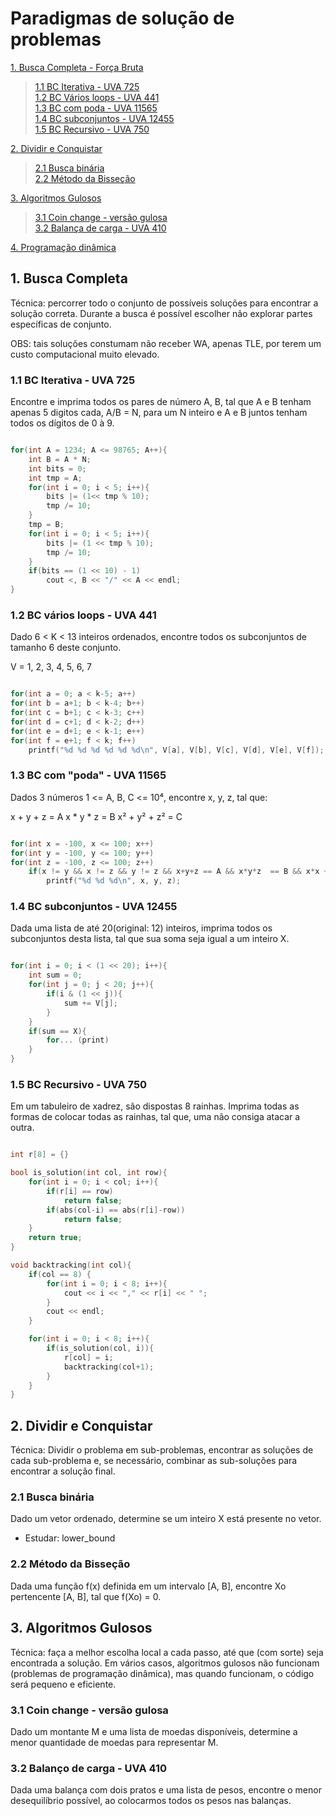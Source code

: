 # Paradigmas de solução de problemas

[1. Busca Completa - Força Bruta](#1-busca-completa---força-bruta)  
> [1.1 BC Iterativa - UVA 725](#11-bc-iterativa---uva-725)  
> [1.2 BC Vários loops - UVA 441](#12-bc-vários-loops---uva-441)  
> [1.3 BC com poda - UVA 11565](#13-bc-com-poda---uva-11565)  
> [1.4 BC subconjuntos - UVA 12455](#14-bc-subconjuntos---uva-12455)  
> [1.5 BC Recursivo - UVA 750](#15-bc-recursivo---uva-750)  

[2. Dividir e Conquistar](#2-dividir-e-conquistar)  
> [2.1 Busca binária](#21-busca-binária)  
> [2.2 Método da Bisseção](#22-método-da-bisseção)  

[3. Algoritmos Gulosos](#3-algoritmos-gulosos)  
> [3.1 Coin change - versão gulosa](#31-coin-change---versão-gulosa)  
> [3.2 Balança de carga - UVA 410](#32-balança-de-carga---uva-410)  

[4. Programação dinâmica](#4-programação-dinâmica)  

## 1. Busca Completa

Técnica: percorrer todo o conjunto de possíveis soluções para encontrar a solução correta. Durante a busca é possível escolher não explorar partes específicas de conjunto.

OBS: tais soluções constumam não receber WA, apenas TLE, por terem um custo computacional muito elevado.

### 1.1 BC Iterativa - UVA 725

Encontre e imprima todos os pares de número A, B, tal que A e B tenham apenas 5 digitos cada, A/B = N, para um N inteiro e A e B juntos tenham todos os dígitos de 0 à 9.

```cpp

for(int A = 1234; A <= 98765; A++){
	int B = A * N;
	int bits = 0;
	int tmp = A;
	for(int i = 0; i < 5; i++){
		bits |= (1<< tmp % 10);
		tmp /= 10;
	}
	tmp = B;
	for(int i = 0; i < 5; i++){
		bits |= (1 << tmp % 10);
		tmp /= 10;
	}
	if(bits == (1 << 10) - 1)
		cout <, B << "/" << A << endl;
}

```

### 1.2 BC vários loops - UVA 441

Dado 6 < K < 13 inteiros ordenados, encontre todos os subconjuntos de tamanho 6 deste conjunto.

V = 1, 2, 3, 4, 5, 6, 7

```cpp

for(int a = 0; a < k-5; a++)
for(int b = a+1; b < k-4; b++)
for(int c = b+1; c < k-3; c++)
for(int d = c+1; d < k-2; d++)
for(int e = d+1; e < k-1; e++)
for(int f = e+1; f < k; f++)
	printf("%d %d %d %d %d %d\n", V[a], V[b], V[c], V[d], V[e], V[f]);

```

### 1.3 BC com "poda" - UVA 11565

Dados 3 números 1 <= A, B, C <= 10⁴, encontre x, y, z, tal que:

x + y + z = A
x * y * z = B
x² + y² + z² = C

```cpp

for(int x = -100, x <= 100; x++)
for(int y = -100, y <= 100; y++)
for(int z = -100, z <= 100; z++)
	if(x != y && x != z && y != z && x+y+z == A && x*y*z  == B && x*x + y*y + z*z == C)
		printf("%d %d %d\n", x, y, z);

```

### 1.4 BC subconjuntos - UVA 12455

Dada uma lista de até 20(original: 12) inteiros, imprima todos os subconjuntos desta lista, tal que sua soma seja igual a um inteiro X.

```cpp

for(int i = 0; i < (1 << 20); i++){
	int sum = 0;
	for(int j = 0; j < 20; j++){
		if(i & (1 << j)){
			sum += V[j];
		}
	}
	if(sum == X){
		for... (print)
	}
}

```

### 1.5 BC Recursivo - UVA 750

Em um tabuleiro de xadrez, são dispostas 8 rainhas. Imprima todas as formas de colocar todas as rainhas, tal que, uma não consiga atacar a outra.

```cpp

int r[8] = {}

bool is_solution(int col, int row){
	for(int i = 0; i < col; i++){
		if(r[i] == row)
			return false;
		if(abs(col-i) == abs(r[i]-row))
			return false;
	}
	return true;
}

void backtracking(int col){
	if(col == 8) {
		for(int i = 0; i < 8; i++){
			cout << i << "," << r[i] << " ";
		}
		cout << endl;
	}

	for(int i = 0; i < 8; i++){
		if(is_solution(col, i)){
			r[col] = i;
			backtracking(col+1);
		}
	}
}

```

## 2. Dividir e Conquistar

Técnica: Dividir o problema em sub-problemas, encontrar as soluções de cada sub-problema e, se necessário, combinar as sub-soluções para encontrar a solução final.

### 2.1 Busca binária

Dado um vetor ordenado, determine se um inteiro X  está presente no vetor.

* Estudar: lower_bound

### 2.2 Método da Bisseção

Dada uma função f(x) definida em um intervalo [A, B], encontre Xo pertencente [A, B], tal que f(Xo) = 0.

## 3. Algoritmos Gulosos

Técnica: faça a melhor escolha local a cada passo, até que (com sorte) seja encontrada a solução.
Em vários casos, algoritmos gulosos não funcionam (problemas de programação dinâmica), mas quando funcionam, o código será pequeno e eficiente.

### 3.1 Coin change - versão gulosa

Dado um montante M e uma lista de moedas disponíveis, determine a menor quantidade de moedas para representar M.

### 3.2 Balanço de carga - UVA 410

Dada uma balança com dois pratos e uma lista de pesos, encontre o menor desequilíbrio possível, ao colocarmos todos os pesos nas balanças.
